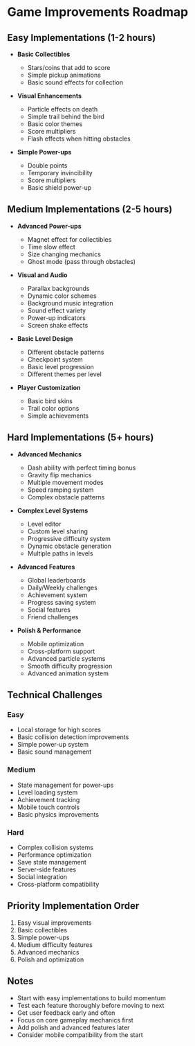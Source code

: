 # Game Improvements Roadmap

## Easy Implementations (1-2 hours)
- **Basic Collectibles**
  - Stars/coins that add to score
  - Simple pickup animations
  - Basic sound effects for collection

- **Visual Enhancements**
  - Particle effects on death
  - Simple trail behind the bird
  - Basic color themes
  - Score multipliers
  - Flash effects when hitting obstacles

- **Simple Power-ups**
  - Double points
  - Temporary invincibility
  - Score multipliers
  - Basic shield power-up

## Medium Implementations (2-5 hours)
- **Advanced Power-ups**
  - Magnet effect for collectibles
  - Time slow effect
  - Size changing mechanics
  - Ghost mode (pass through obstacles)

- **Visual and Audio**
  - Parallax backgrounds
  - Dynamic color schemes
  - Background music integration
  - Sound effect variety
  - Power-up indicators
  - Screen shake effects

- **Basic Level Design**
  - Different obstacle patterns
  - Checkpoint system
  - Basic level progression
  - Different themes per level

- **Player Customization**
  - Basic bird skins
  - Trail color options
  - Simple achievements

## Hard Implementations (5+ hours)
- **Advanced Mechanics**
  - Dash ability with perfect timing bonus
  - Gravity flip mechanics
  - Multiple movement modes
  - Speed ramping system
  - Complex obstacle patterns

- **Complex Level Systems**
  - Level editor
  - Custom level sharing
  - Progressive difficulty system
  - Dynamic obstacle generation
  - Multiple paths in levels

- **Advanced Features**
  - Global leaderboards
  - Daily/Weekly challenges
  - Achievement system
  - Progress saving system
  - Social features
  - Friend challenges

- **Polish & Performance**
  - Mobile optimization
  - Cross-platform support
  - Advanced particle systems
  - Smooth difficulty progression
  - Advanced animation system

## Technical Challenges
### Easy
- Local storage for high scores
- Basic collision detection improvements
- Simple power-up system
- Basic sound management

### Medium
- State management for power-ups
- Level loading system
- Achievement tracking
- Mobile touch controls
- Basic physics improvements

### Hard
- Complex collision systems
- Performance optimization
- Save state management
- Server-side features
- Social integration
- Cross-platform compatibility

## Priority Implementation Order
1. Easy visual improvements
2. Basic collectibles
3. Simple power-ups
4. Medium difficulty features
5. Advanced mechanics
6. Polish and optimization

## Notes
- Start with easy implementations to build momentum
- Test each feature thoroughly before moving to next
- Get user feedback early and often
- Focus on core gameplay mechanics first
- Add polish and advanced features later
- Consider mobile compatibility from the start 